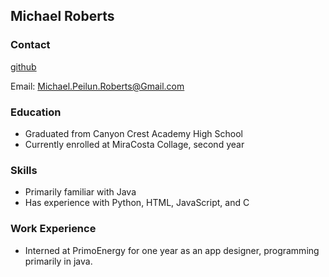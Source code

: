 ## Michael Roberts

### Contact
[github](github.com/michaelroberts27)

Email: Michael.Peilun.Roberts@Gmail.com

### Education
 - Graduated from Canyon Crest Academy High School
 - Currently enrolled at MiraCosta Collage, second year
 
### Skills
 - Primarily familiar with Java
 - Has experience with Python, HTML, JavaScript, and C
 
### Work Experience
 - Interned at PrimoEnergy for one year as an app designer, programming primarily in java. 

